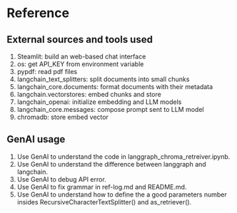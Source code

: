 # Reference

## External sources and tools used
1. Steamlit: build an web-based chat interface
2. os: get API_KEY from environment variable
3. pypdf: read pdf files
4. langchain_text_splitters: split documents into small chunks
5. langchain_core.documents: format documents with their metadata
6. langchain.vectorstores: embed chunks and store
7. langchain_openai: initialize embedding and LLM models
8. langchain_core.messages: compose prompt sent to LLM model
9. chromadb: store embed vector

## GenAI usage
1. Use GenAI to understand the code in langgraph_chroma_retreiver.ipynb.
2. Use GenAI to understand the difference between langgraph and langchain.
3. Use GenAI to debug API error.
4. Use GenAI to fix grammar in ref-log.md and README.md.
5. Use GenAI to understand how to define the a good parameters number insides RecursiveCharacterTextSplitter() and as_retriever().